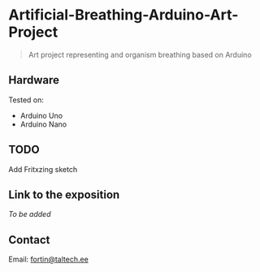 # Artificial-Breathing-Arduino-Art-Project
>Art project representing and organism breathing based on Arduino

## Hardware
Tested on:
- Arduino Uno
- Arduino Nano

## TODO
Add Fritxzing sketch

## Link to the exposition
*To be added*

## Contact
Email: <fortin@taltech.ee>